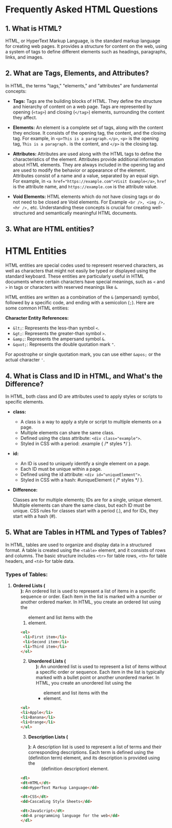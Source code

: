 # Frequently Asked HTML Questions 

## 1. What is HTML?

HTML, or HyperText Markup Language, is the standard markup language for creating web pages. It provides a structure for content on the web, using a system of tags to define different elements such as headings, paragraphs, links, and images.

## 2. What are Tags, Elements, and Attributes?

In HTML, the terms "tags," "elements," and "attributes" are fundamental concepts:

- **Tags:** Tags are the building blocks of HTML. They define the structure and hierarchy of content on a web page. Tags are represented by opening (`<tag>`) and closing (`</tag>`) elements, surrounding the content they affect.

- **Elements:** An element is a complete set of tags, along with the content they enclose. It consists of the opening tag, the content, and the closing tag. For example, in `<p>This is a paragraph.</p>`, `<p>` is the opening tag, `This is a paragraph.` is the content, and `</p>` is the closing tag.

- **Attributes:** Attributes are used along with the HTML tags to define the characteristics of the element. Attributes provide additional information about HTML elements. They are always included in the opening tag and are used to modify the behavior or appearance of the element. Attributes consist of a name and a value, separated by an equal sign. For example, in `<a href="https://example.com">Visit Example</a>`, `href` is the attribute name, and `https://example.com` is the attribute value.

- **Void Elements:** HTML elements which do not have closing tags or do not need to be closed are Void elements. For Example `<br />, <img />, <hr />,` etc.
Understanding these concepts is crucial for creating well-structured and semantically meaningful HTML documents.

## 3. What are HTML entities?

# HTML Entities

HTML entities are special codes used to represent reserved characters, as well as characters that might not easily be typed or displayed using the standard keyboard. These entities are particularly useful in HTML documents where certain characters have special meanings, such as `<` and `>` in tags or characters with reserved meanings like `&`.

HTML entities are written as a combination of the `&` (ampersand) symbol, followed by a specific code, and ending with a semicolon (`;`). Here are some common HTML entities:

**Character Entity References:**

- `&lt;`: Represents the less-than symbol `<`.
- `&gt;`: Represents the greater-than symbol `>`.
- `&amp;`: Represents the ampersand symbol `&`.
- `&quot;`: Represents the double quotation mark `"`.

For apostrophe or single quotation mark, you can use either `&apos;` or the actual character `'`.

## 4. What is Class and ID in HTML, and What's the Difference?

In HTML, both class and ID are attributes used to apply styles or scripts to specific elements.

- **class:**
  - A class is a way to apply a style or script to multiple elements on a page.
  - Multiple elements can share the same class.
  - Defined using the class attribute: `<div class="example">`.
  - Styled in CSS with a period: .example { /* styles */ }.

- **id:**
  - An ID is used to uniquely identify a single element on a page.
  - Each ID must be unique within a page.
  - Defined using the id attribute: `<div id="uniqueElement">`.
  - Styled in CSS with a hash: #uniqueElement { /* styles */ }.
  
 
- **Difference:** 

  Classes are for multiple elements; IDs are for a single, unique element.
  Multiple elements can share the same class, but each ID must be unique.
  CSS rules for classes start with a period (.), and for IDs, they start with a hash (#).

## 5. What are Tables in HTML and Types of Tables?

In HTML, tables are used to organize and display data in a structured format. A table is created using the `<table>` element, and it consists of rows and columns. The basic structure includes `<tr>` for table rows, `<th>` for table headers, and `<td>` for table data.

### Types of Tables:

1. **Ordered Lists (<ol>):** An ordered list is used to represent a list of items in a specific sequence or order. Each item in the list is marked with a number or another ordered marker. In HTML, you create an ordered list using the <ol> element and list items with the <li> element.
 ```html
<ol>
  <li>First item</li>
  <li>Second item</li>
  <li>Third item</li>
</ol>
```

2. **Unordered Lists (<ul>):** An unordered list is used to represent a list of items without a specific order or sequence. Each item in the list is typically marked with a bullet point or another unordered marker. In HTML, you create an unordered list using the <ul> element and list items with the <li> element.
  ```html
 <ul>
  <li>Apple</li>
  <li>Banana</li>
  <li>Orange</li>
</ul>
```

 3. **Description Lists (<dl>):** A description list is used to represent a list of terms and their corresponding descriptions. Each term is defined using the <dt> (definition term) element, and its description is provided using the <dd> (definition description) element.
  ```html
<dl>
  <dt>HTML</dt>
  <dd>HyperText Markup Language</dd>

  <dt>CSS</dt>
  <dd>Cascading Style Sheets</dd>

  <dt>JavaScript</dt>
  <dd>A programming language for the web</dd>
</dl>
```  
